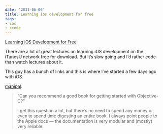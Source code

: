 ```yaml
---
date: '2011-06-06'
title: Learning ios development for free
tags:
- ios
- xcode
---
```

<a href="http://mahipal.org/post/3456857242">Learning iOS Development for Free</a><br/><p>There are a lot of great lectures on learning iOS development on the iTunesU network free for download. But it&#8217;s slow going and I&#8217;d rather code than watch lectures about it.</p>
<p>This guy has a bunch of links and this is where I&#8217;ve started a few days ago with iOS.</p>
<p><a href="http://mahipal.org/post/3456857242">mahipal</a>:</p>
<blockquote>
<p>“Can you recommend a good book for getting started with Objective-C?”</p>
<p>I get this question a lot, but there’s no need to spend any money or even to spend time digesting an entire book. I always point people to the Apple docs — the documentation is very modular and (mostly) very reliable.</p>
</blockquote>
